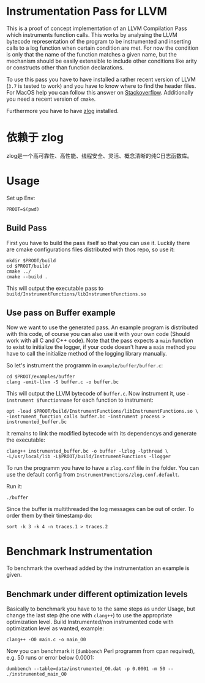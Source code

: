 # Instrumentation Pass for LLVM

This is a proof of concept implementation of an LLVM Compilation Pass which instruments function calls.
This works by analysing the LLVM bytecode representation of the program to be instrumented and inserting calls to a log function when certain condition are met.
For now the condition is only that the name of the function matches a given name, but the mechanism should be easily extensible to include other conditions like arity or constructs other than function declarations.

To use this pass you have to have installed a rather recent version of LLVM (`3.7` is tested to work) and you have to know where to find the header files.
For MacOS help you can follow this answer on [Stackoverflow](http://stackoverflow.com/questions/28203937/installing-llvm-libraries-along-with-xcode).
Additionally you need a recent version of `cmake`.

Furthermore you have to have [zlog](https://github.com/Ewenwan/zlog/blob/master/README.md) installed.


# 依赖于 zlog

zlog是一个高可靠性、高性能、线程安全、灵活、概念清晰的纯C日志函数库。



# Usage

Set up Env:

    PROOT=$(pwd)

## Build Pass

First you have to build the pass itself so that you can use it.
Luckily there are cmake configurations files distributed with thos repo, so use it:

    mkdir $PROOT/build
    cd $PROOT/build/
    cmake ../
    cmake --build .

This will output the executable pass to `build/InstrumentFunctions/libInstrumentFunctions.so`

## Use pass on Buffer example

Now we want to use the generated pass.
An example program is distributed with this code, of course you can also use it with your own code (Should work with all C and C++ code).
Note that the pass expects a `main` function to exist to initialize the logger, if your code doesn't have a `main` method you have to call the initialize method of the logging library manually.

So let's instrument the programm in `example/buffer/buffer.c`:

    cd $PROOT/examples/buffer
    clang -emit-llvm -S buffer.c -o buffer.bc

This will output the LLVM bytecode of `buffer.c`.
Now instrument it, use `-instrument $functionname` for each function to instrument:

    opt -load $PROOT/build/InstrumentFunctions/libInstrumentFunctions.so \
    -instrument_function_calls buffer.bc -instrument process > instrumented_buffer.bc

It remains to link the modified bytecode with its dependencys and generate the executable:

    clang++ instrumented_buffer.bc -o buffer -lzlog -lpthread \
    -L/usr/local/lib -L$PROOT/build/InstrumentFunctions -llogger

To run the programm you have to have a `zlog.conf` file in the folder.
You can use the default config from `InstrumentFunctions/zlog.conf.default`.

Run it:

    ./buffer

Since the buffer is multithreaded the log messages can be out of order.
To order them by their timestamp do:

    sort -k 3 -k 4 -n traces.1 > traces.2

# Benchmark Instrumentation

To benchmark the overhead added by the instrumentation an example is given.

## Benchmark under different optimization levels

Basically to benchmark you have to to the same steps as under Usage, but change the last step (the one with `clang++`) to use the appropriate optimization level.
Build Instrumented/non instrumented code with optimization level as wanted, example:

    clang++ -O0 main.c -o main_O0

Now you can benchmark it (`dumbbench` Perl programm from cpan required), e.g. 50 runs or error below 0.0001:

    dumbbench --table=data/instrumented_O0.dat -p 0.0001 -m 50 -- ./instrumented_main_O0
